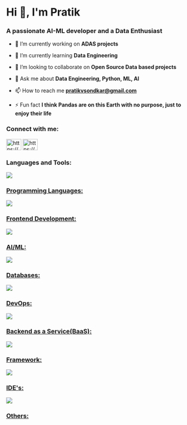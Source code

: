 <h1 align="left">Hi 👋, I'm Pratik</h1>
<h3 align="left">A passionate AI-ML developer and a Data Enthusiast</h3>

- 🔭 I’m currently working on **ADAS projects**

- 🌱 I’m currently learning **Data Engineering**

- 👯 I’m looking to collaborate on **Open Source Data based projects**

- 💬 Ask me about **Data Engineering, Python, ML, AI**

- 📫 How to reach me **pratikvsondkar@gmail.com**

- ⚡ Fun fact **I think Pandas are on this Earth with no purpose, just to enjoy their life**

<h3 align="left">Connect with me:</h3>
<p align="left">
  <a href="https://https://github.com/PratikSondkar" target="blank"><img align="center" src="https://raw.githubusercontent.com/rahuldkjain/github-profile-readme-generator/master/src/images/icons/Social/linked-in-alt.svg" alt="https://www.linkedin.com/in/pratik-sondkar-35bb2b112/" height="30" width="40" /></a>
<a href="https://linkedin.com/in/https://www.linkedin.com/in/pratik-sondkar-35bb2b112/" target="blank"><img align="center" src="https://raw.githubusercontent.com/rahuldkjain/github-profile-readme-generator/master/src/images/icons/Social/linked-in-alt.svg" alt="https://www.linkedin.com/in/pratik-sondkar-35bb2b112/" height="30" width="40" /></a>
</p>

<h3 align="left">Languages and Tools:</h3>
<p align="left">
  <a href="https://skillicons.dev">
    <img src="https://skillicons.dev/icons?i=python,c,cpp&perline=10" />
    <h3 align="left">Programming Languages:</h3>
  </a>
  <a href="https://skillicons.dev">
    <img src="https://skillicons.dev/icons?i=html,css&perline=10" />
    <h3 align="left">Frontend Development:</h3>
  </a>
  <a href="https://skillicons.dev">
    <img src="https://skillicons.dev/icons?i=opencv,sklearn,tensorflow,pytorch&perline=10" />
    <h3 align="left">AI/ML:</h3>
  </a>
  <a href="https://skillicons.dev">
    <img src="https://skillicons.dev/icons?i=mongodb,mysql,postgres&perline=10" />
    <h3 align="left">Databases:</h3>
  </a>
  <a href="https://skillicons.dev">
    <img src="https://skillicons.dev/icons?i=gcp&perline=10" />
    <h3 align="left">DevOps:</h3>
  </a>
  <a href="https://skillicons.dev">
    <img src="https://skillicons.dev/icons?i=heroku&perline=10" />
    <h3 align="left">Backend as a Service(BaaS):</h3>
  </a>
  <a href="https://skillicons.dev">
    <img src="https://skillicons.dev/icons?i=flask,bootstrap&perline=10" />
    <h3 align="left">Framework:</h3>
  </a>
  <a href="https://skillicons.dev">
    <img src="https://skillicons.dev/icons?i=vscode,eclipse,pycharm&perline=10" />
    <h3 align="left">IDE's:</h3>
  </a>
  <a href="https://skillicons.dev">
    <img src="https://skillicons.dev/icons?i=linux,git,arduino,raspberrypi,anaconda&perline=10" />
    <h3 align="left">Others:</h3>
  </a>
</p>


